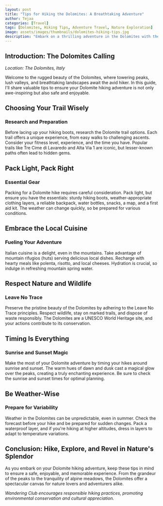 ```yaml
---
layout: post
title: "Tips for Hiking the Dolomites: A Breathtaking Adventure"
author: Tejaa
categories: [Travel]
tags: [Dolomites, Hiking Tips, Adventure Travel, Nature Exploration]
image: assets/images/thumbnails/dolomites-hiking-tips.jpg
description: "Embark on a thrilling adventure in the Dolomites with these expert hiking tips. Tejaa shares insights to make your journey through these majestic peaks an unforgettable experience."
---
```


## Introduction: The Dolomites Calling

*Location: The Dolomites, Italy*

Welcome to the rugged beauty of the Dolomites, where towering peaks, lush valleys, and breathtaking landscapes await the avid hiker. In this guide, I'll share valuable tips to ensure your Dolomite hiking adventure is not only awe-inspiring but also safe and enjoyable.

## Choosing Your Trail Wisely

### Research and Preparation

Before lacing up your hiking boots, research the Dolomite trail options. Each trail offers a unique experience, from easy walks to challenging ascents. Consider your fitness level, experience, and the time you have. Popular trails like Tre Cime di Lavaredo and Alta Via 1 are iconic, but lesser-known paths often lead to hidden gems.

## Pack Light, Pack Right

### Essential Gear

Packing for a Dolomite hike requires careful consideration. Pack light, but ensure you have the essentials: sturdy hiking boots, weather-appropriate clothing layers, a reliable backpack, water bottles, snacks, a map, and a first aid kit. The weather can change quickly, so be prepared for various conditions.

## Embrace the Local Cuisine

### Fueling Your Adventure

Italian cuisine is a delight, even in the mountains. Take advantage of mountain rifugios (huts) serving delicious local dishes. Recharge with hearty meals like polenta, risotto, and local cheeses. Hydration is crucial, so indulge in refreshing mountain spring water.

## Respect Nature and Wildlife

### Leave No Trace

Preserve the pristine beauty of the Dolomites by adhering to the Leave No Trace principles. Respect wildlife, stay on marked trails, and dispose of waste responsibly. The Dolomites are a UNESCO World Heritage site, and your actions contribute to its conservation.

## Timing Is Everything

### Sunrise and Sunset Magic

Make the most of your Dolomite adventure by timing your hikes around sunrise and sunset. The warm hues of dawn and dusk cast a magical glow over the peaks, creating a truly enchanting experience. Be sure to check the sunrise and sunset times for optimal planning.

## Be Weather-Wise

### Prepare for Variability

Weather in the Dolomites can be unpredictable, even in summer. Check the forecast before your hike and be prepared for sudden changes. Pack a waterproof layer, and if you're hiking at higher altitudes, dress in layers to adapt to temperature variations.

## Conclusion: Hike, Explore, and Revel in Nature's Splendor

As you embark on your Dolomite hiking adventure, keep these tips in mind to ensure a safe, enjoyable, and memorable experience. From the grandeur of the peaks to the tranquility of alpine meadows, the Dolomites offer a spectacular canvas for nature lovers and adventurers alike.

*Wandering Club encourages responsible hiking practices, promoting environmental conservation and cultural appreciation.*
